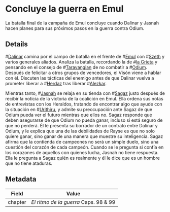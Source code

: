 # Concluye la guerra en Emul
La batalla final de la campaña de Emul concluye cuando Dalinar y Jasnah hacen planes para sus próximos pasos en la guerra contra Odium.

## Details
#[Dalinar](characters/dalinar) camina por el campo de batalla en el frente de #[Emul](locations/emul) con #[Szeth](characters/szeth) y varios generales aliados. Analiza la batalla, recordando la de #[la Grieta](locations/rathalas) y pensando en el consejo de #[Taravangian](characters/taravangian) de no combatir a #[Odium](characters/odium). Después de felicitar a otros grupos de vencedores, el Visón viene a hablar con él. Discuten las tácticas del enemigo antes de que Dalinar vuelva a prometer liberar a #[Herdaz](locations/herdaz) tras liberar #[Alezkar](locations/alethkar).

Mientras tanto, #[Jasnah](characters/jasnah) se relaja en su tienda con #[Sagaz](characters/wit) justo después de recibir la noticia de la victoria de la coalición en Emul. Ella ordena sus notas de entrevistas con los Heraldos, tratando de encontrar algo que ayude con la situación en #[Urithiru](locations/urithiru), y admite su preocupación ante Sagaz de que Odium pueda ver el futuro mientras que ellos no. Sagaz responde que deben asegurarse de que Odium no pueda ganar, incluso si está seguro de que no perderá. Él le presenta su borrador de un contrato entre Dalinar y Odium, y le explica que una de las debilidades de Rayse es que no solo quiere ganar, sino ganar de una manera que muestre su inteligencia. Sagaz afirma que la contienda de campeones no será un simple duelo, sino una cuestión del corazón de cada campeón. Cuando se le pregunta si confía en los corazones de aquellos con quienes lucha, Jasnah no tiene respuesta. Ella le pregunta a Sagaz quién es realmente y él le dice que es un hombre que no tiene ataduras.

## Metadata
| Field | Value |
| ----- | ----- |
| chapter | *El ritmo de la guerra* Caps. 98 & 99|
